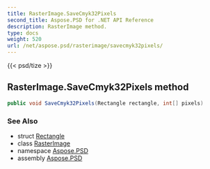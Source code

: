 ```yaml
---
title: RasterImage.SaveCmyk32Pixels
second_title: Aspose.PSD for .NET API Reference
description: RasterImage method. 
type: docs
weight: 520
url: /net/aspose.psd/rasterimage/savecmyk32pixels/
---
```

{{< psd/tize >}}
## RasterImage.SaveCmyk32Pixels method

```csharp
public void SaveCmyk32Pixels(Rectangle rectangle, int[] pixels)
```

### See Also

* struct [Rectangle](../../rectangle/)
* class [RasterImage](../)
* namespace [Aspose.PSD](../../rasterimage/)
* assembly [Aspose.PSD](../../../)


